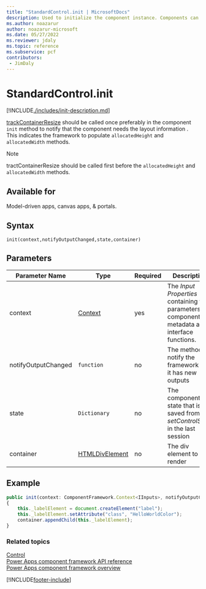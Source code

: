 ```yaml
---
title: "StandardControl.init | MicrosoftDocs"
description: Used to initialize the component instance. Components can kick off remote server calls and other initialization actions.
ms.author: noazarur
author: noazarur-microsoft
ms.date: 05/27/2022
ms.reviewer: jdaly
ms.topic: reference
ms.subservice: pcf
contributors:
 - JimDaly
---
```

# StandardControl.init

[!INCLUDE[./includes/init-description.md](./includes/init-description.md)]

[trackContainerResize](../mode/trackcontainerresize.md) should be called once preferably in the component `init` method to notify that the component needs the layout information . This indicates the framework to populate `allocatedHeight` and `allocatedWidth` methods.

> [!NOTE]
> tractContainerResize should be called first before the `allocatedHeight` and `allocatedWidth` methods.

## Available for 

Model-driven apps, canvas apps, & portals.

## Syntax

`init(context,notifyOutputChanged,state,container)`

## Parameters

| Parameter Name|Type|Required|Description|
| ------------- |----|--------|-----------|
|context|[Context](../context.md)|yes|The *Input Properties* containing the parameters, component metadata and interface functions.|
|notifyOutputChanged|`function`|no|The method to notify the framework that it has new outputs|
|state|`Dictionary`|no|The component state that is saved from *setControlState* in the last session|
|container|[HTMLDivElement](https://developer.mozilla.org/docs/Web/API/HTMLDivElement)|no|The div element to render|

## Example

```TypeScript
public init(context: ComponentFramework.Context<IInputs>, notifyOutputChanged: () => void, state: ComponentFramework.Dictionary, container:HTMLDivElement)
{
    this._labelElement = document.createElement("label");
    this._labelElement.setAttribute("class", "HelloWorldColor");
    container.appendChild(this._labelElement);
}
```

### Related topics

[Control](../control.md)<br/>
[Power Apps component framework API reference](../../reference/index.md)<br/>
[Power Apps component framework overview](../../overview.md)


[!INCLUDE[footer-include](../../../../includes/footer-banner.md)]
